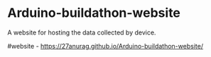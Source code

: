 # Arduino-buildathon-website
A website for hosting the data collected by device.

#website - https://27anurag.github.io/Arduino-buildathon-website/
